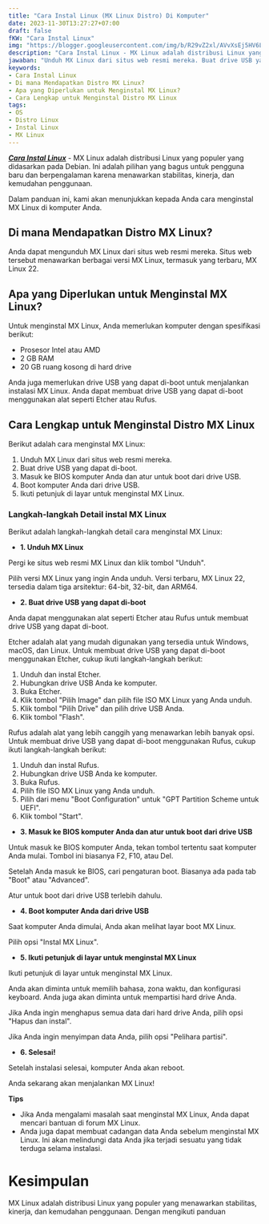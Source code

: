 ```yaml
---
title: "Cara Instal Linux (MX Linux Distro) Di Komputer"
date: 2023-11-30T13:27:27+07:00
draft: false
fKW: "Cara Instal Linux"
img: "https://blogger.googleusercontent.com/img/b/R29vZ2xl/AVvXsEj5HV6LL3KfHlEdeuPTS6QaZHKFqVvgpTH1VhgBySajzpng96THRXA7xqI49JnrFXnPzsCHWDPw7KJML5xJypqLkpQaSoSjbqLBdU4vFuUXCPkeO8y4n4hAajLTZd8g2F7uLd_zyszL21OgiRDbStEwJF4HkHHj2X5LTFGXEPDspGFJnzfXEcV3lR3DtBoM/s480/distro-linux-mx-linux.webp"
description: "Cara Instal Linux - MX Linux adalah distribusi Linux yang populer yang didasarkan pada Debian. Ini adalah pilihan yang bagus untuk.."
jawaban: "Unduh MX Linux dari situs web resmi mereka. Buat drive USB yang dapat di-boot. Masuk ke BIOS komputer Anda dan atur untuk boot dari drive USB. Boot komputer Anda dari drive USB. Ikuti petunjuk di layar untuk menginstal MX Linux."
keywords:
- Cara Instal Linux
- Di mana Mendapatkan Distro MX Linux?
- Apa yang Diperlukan untuk Menginstal MX Linux?
- Cara Lengkap untuk Menginstal Distro MX Linux
tags:
- OS
- Distro Linux
- Instal Linux
- MX Linux
---
```


[**_Cara Instal Linux_**](/tutorial) - MX Linux adalah distribusi Linux yang populer yang didasarkan pada Debian. Ini adalah pilihan yang bagus untuk pengguna baru dan berpengalaman karena menawarkan stabilitas, kinerja, dan kemudahan penggunaan.

Dalam panduan ini, kami akan menunjukkan kepada Anda cara menginstal MX Linux di komputer Anda.

## Di mana Mendapatkan Distro MX Linux?

Anda dapat mengunduh MX Linux dari situs web resmi mereka. Situs web tersebut menawarkan berbagai versi MX Linux, termasuk yang terbaru, MX Linux 22.

## Apa yang Diperlukan untuk Menginstal MX Linux?

Untuk menginstal MX Linux, Anda memerlukan komputer dengan spesifikasi berikut:

* Prosesor Intel atau AMD
* 2 GB RAM
* 20 GB ruang kosong di hard drive

Anda juga memerlukan drive USB yang dapat di-boot untuk menjalankan instalasi MX Linux. Anda dapat membuat drive USB yang dapat di-boot menggunakan alat seperti Etcher atau Rufus.

## Cara Lengkap untuk Menginstal Distro MX Linux

Berikut adalah cara menginstal MX Linux:

1. Unduh MX Linux dari situs web resmi mereka.
2. Buat drive USB yang dapat di-boot.
3. Masuk ke BIOS komputer Anda dan atur untuk boot dari drive USB.
4. Boot komputer Anda dari drive USB.
5. Ikuti petunjuk di layar untuk menginstal MX Linux.

### Langkah-langkah Detail instal MX Linux

Berikut adalah langkah-langkah detail cara menginstal MX Linux:

- **1. Unduh MX Linux**

Pergi ke situs web resmi MX Linux dan klik tombol "Unduh".

Pilih versi MX Linux yang ingin Anda unduh. Versi terbaru, MX Linux 22, tersedia dalam tiga arsitektur: 64-bit, 32-bit, dan ARM64.

- **2. Buat drive USB yang dapat di-boot**

Anda dapat menggunakan alat seperti Etcher atau Rufus untuk membuat drive USB yang dapat di-boot.

Etcher adalah alat yang mudah digunakan yang tersedia untuk Windows, macOS, dan Linux. Untuk membuat drive USB yang dapat di-boot menggunakan Etcher, cukup ikuti langkah-langkah berikut:

1. Unduh dan instal Etcher.
2. Hubungkan drive USB Anda ke komputer.
3. Buka Etcher.
4. Klik tombol "Pilih Image" dan pilih file ISO MX Linux yang Anda unduh.
5. Klik tombol "Pilih Drive" dan pilih drive USB Anda.
6. Klik tombol "Flash".

Rufus adalah alat yang lebih canggih yang menawarkan lebih banyak opsi. Untuk membuat drive USB yang dapat di-boot menggunakan Rufus, cukup ikuti langkah-langkah berikut:

1. Unduh dan instal Rufus.
2. Hubungkan drive USB Anda ke komputer.
3. Buka Rufus.
4. Pilih file ISO MX Linux yang Anda unduh.
5. Pilih dari menu "Boot Configuration" untuk "GPT Partition Scheme untuk UEFI".
6. Klik tombol "Start".

- **3. Masuk ke BIOS komputer Anda dan atur untuk boot dari drive USB**

Untuk masuk ke BIOS komputer Anda, tekan tombol tertentu saat komputer Anda mulai. Tombol ini biasanya F2, F10, atau Del.

Setelah Anda masuk ke BIOS, cari pengaturan boot. Biasanya ada pada tab "Boot" atau "Advanced".

Atur untuk boot dari drive USB terlebih dahulu.

- **4. Boot komputer Anda dari drive USB**

Saat komputer Anda dimulai, Anda akan melihat layar boot MX Linux.

Pilih opsi "Instal MX Linux".

- **5. Ikuti petunjuk di layar untuk menginstal MX Linux**

Ikuti petunjuk di layar untuk menginstal MX Linux.

Anda akan diminta untuk memilih bahasa, zona waktu, dan konfigurasi keyboard. Anda juga akan diminta untuk mempartisi hard drive Anda.

Jika Anda ingin menghapus semua data dari hard drive Anda, pilih opsi "Hapus dan instal".

Jika Anda ingin menyimpan data Anda, pilih opsi "Pelihara partisi".

- **6. Selesai!**

Setelah instalasi selesai, komputer Anda akan reboot.

Anda sekarang akan menjalankan MX Linux!

**Tips**

* Jika Anda mengalami masalah saat menginstal MX Linux, Anda dapat mencari bantuan di forum MX Linux.
* Anda juga dapat membuat cadangan data Anda sebelum menginstal MX Linux. Ini akan melindungi data Anda jika terjadi sesuatu yang tidak terduga selama instalasi.

# Kesimpulan

MX Linux adalah distribusi Linux yang populer yang menawarkan stabilitas, kinerja, dan kemudahan penggunaan. Dengan mengikuti panduan